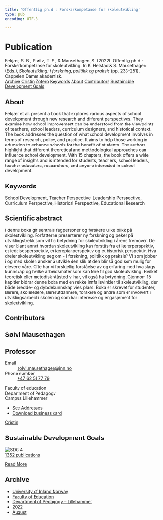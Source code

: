 ```yaml
---
title: 'Offentlig ph.d.: Forskerkompetanse for skoleutvikling'
type: pub
encoding: UTF-8

---
```

<h1>Publication</h1>
<article id="csl-bib-container-Q4YRWVJE" class="csl-bib-container">
  <div class="csl-bib-body"> <div class="csl-entry">Fekjær, S. B., Prøitz, T. S., &#38; Mausethagen, S. (2022). Offentlig ph.d.: Forskerkompetanse for skoleutvikling. In K. Helstad &#38; S. Mausethagen (Eds.), <i>Skoleutvikling: i forskning, politikk og praksis</i> (pp. 233–251). Cappelen Damm akademisk.</div> </div>
  <div class="csl-bib-buttons">
    <a href="#taxonomy-article-Q4YRWVJE" alt="archive" class="csl-bib-button">Archive</a>
    <a href="https://app.cristin.no/results/show.jsf?id=2041339" alt="Cristin" class="csl-bib-button">Cristin</a>
    <a href="http://zotero.org/groups/5881554/items/Q4YRWVJE" alt="Zotero" class="csl-bib-button">Zotero</a>
    <a href="#keywords-article-Q4YRWVJE" alt="keywords" class="csl-bib-button">Keywords</a>
    <a href="#about-article-Q4YRWVJE" alt="about_pub" class="csl-bib-button">About</a>
    <a href="#contributors-article-Q4YRWVJE" alt="contributors" class="csl-bib-button">Contributors</a>
    <a href="#sdg-article-Q4YRWVJE" alt="sdg" class="csl-bib-button">Sustainable Development Goals</a>
  </div>
  <div id="csl-bib-meta-container-Q4YRWVJE"></div>
</article>
<div id="csl-bib-meta-Q4YRWVJE" class="csl-bib-meta">
  <article id="about-article-Q4YRWVJE" class="about_pub-article">
    <h1>About</h1>
    Fekjær et al. present a book that explores various aspects of school development through new research and different perspectives. They examine how school improvement can be understood from the viewpoints of teachers, school leaders, curriculum designers, and historical context. The book addresses the question of what school development involves in terms of research, policy, and practice. It aims to help those working in education to enhance schools for the benefit of students. The authors highlight that different theoretical and methodological approaches can influence school development. With 15 chapters, the book offers a wide range of insights and is intended for students, teachers, school leaders, teacher educators, researchers, and anyone interested in school development.
  </article>
  <article id="keywords-article-Q4YRWVJE" class="keywords-article">
    <h1>Keywords</h1>
    School Development, Teacher Perspective, Leadership Perspective, Curriculum Perspective, Historical Perspective, Educational Research
  </article>
  <article id="abstract-article-Q4YRWVJE" class="abstract-article">
    <h1>Scientific abstract</h1>
    I denne boka gir sentrale fagpersoner og forskere ulike blikk på skoleutvikling. Forfatterne presenterer ny forskning og peker på utviklingstrekk som vil ha betydning for skoleutvikling i årene fremover. De viser blant annet hvordan skoleutvikling kan forstås fra et lærerperspektiv, et ledelsesperspektiv, et læreplanperspektiv og et historisk perspektiv. Hva dreier skoleutvikling seg om - i forskning, politikk og praksis? Vi som jobber i og med skolen ønsker å utvikle den slik at den blir så god som mulig for elevene våre. Ofte har vi forskjellig forståelse av og erfaring med hva slags kunnskap og hvilke arbeidsmåter som kan føre til god skoleutvikling. Hvilket teoretisk eller metodisk ståsted vi har, vil også ha betydning. Gjennom 15 kapitler bidrar denne boka med en rekke innfallsvinkler til skoleutvikling, der både bredde- og dybdekunnskap vies plass. Boka er skrevet for studenter, lærere, skoleledere, lærerutdannere, forskere og andre som er involvert i utviklingsarbeid i skolen og som har interesse og engasjement for skoleutvikling.
  </article>
  <article id="contributors-article-Q4YRWVJE" class="contributors-article">
    <h1>Contributors</h1>
    <div class="personas"> <div class="vrtx-hinn-person-card"> <div class="photo"> <i class="lar la-user-circle missing-person"></i> </div> <div class="info"> <hgroup><h1>Sølvi Mausethagen</h1> <h2>Professor</h2> </hgroup><dl> <dt>Email</dt> <dd> <a href="mailto:solvi.mausethagen@inn.no">solvi.mausethagen@inn.no</a> </dd> <dt>Phone number</dt> <dd><a href="tel:+4762517779"> +47 62 51 77 79 </a></dd> </dl> <p> Faculty of education<br> Department of Pedagogy<br> Campus Lillehammer </p> <ul class="vrtx-hinn-links"> <li><a href="https://www.inn.no/english/find-an-employee/solvi-mausethagen.html#vrtx-hinn-addresses">See Addresses</a></li> <li><a href="https://www.inn.no/english/find-an-employee/solvi-mausethagen.html?vrtx=vcf">Download business card</a></li> </ul> </div> </div> <a href="https://app.cristin.no/persons/show.jsf?id=60275" alt="Cristin URL" class="personas-cristin">Cristin</a> </div>
  </article>
  <article id="sdg-article-Q4YRWVJE" class="sdg-article">
    <h1>Sustainable Development Goals</h1>
    <div class="sdg-container"><div id="sdg4" class="sdg">
        <img src="{{< params subfolder >}}images/sdg/sdg04_en.png" class="image" alt="SDG 4">
        <div class="sdg-overlay">
          <a href="/en/archive/?key=?sdg=4#archive" class="sdg-publication-count"><span>1352</span> publications</a>
          <p><a href="https://sdgs.un.org/goals/goal4" class="sdg-read-more">Read More</a></p>
        </div>
      </div></div>
  </article>
  <article id="taxonomy-article-Q4YRWVJE" class="taxonomy-article">
    <h1>Archive</h1>
    <ul>
      <li>
        <a href="/en/archive/?key=3DCRN523">University of Inland Norway</a>
      </li>
      <li>
        <a href="/en/archive/?key=WYNZA47F">Faculty of Education</a>
      </li>
      <li>
        <a href="/en/archive/?key=L8MA547R">Department of Pedagogy – Lillehammer</a>
      </li>
      <li>
        <a href="/en/archive/?key=VSB9PVAM">2022</a>
      </li>
      <li>
        <a href="/en/archive/?key=QSRKMMIN">August</a>
      </li>
    </ul>
  </article>
</div>

